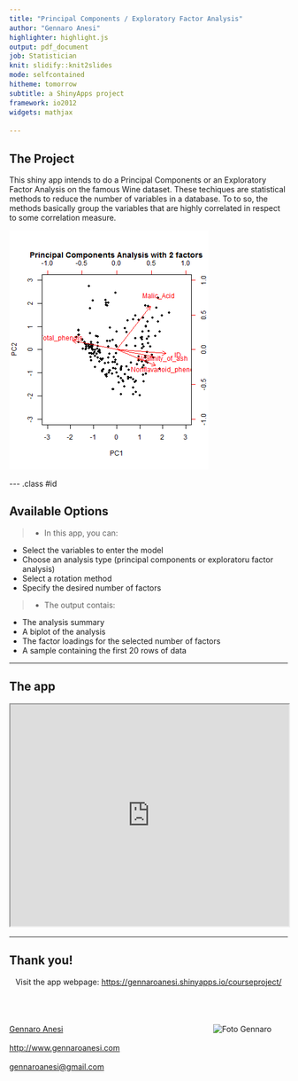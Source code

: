 ```yaml
---
title: "Principal Components / Exploratory Factor Analysis"
author: "Gennaro Anesi"
highlighter: highlight.js
output: pdf_document
job: Statistician
knit: slidify::knit2slides
mode: selfcontained
hitheme: tomorrow
subtitle: a ShinyApps project
framework: io2012
widgets: mathjax

---
```


## The Project

<!-- Center image on slide -->
<script src="http://ajax.aspnetcdn.com/ajax/jQuery/jquery-1.7.min.js"></script>
<script type='text/javascript'>
$(function() {
    $("p:has(img)").addClass('centered');
});
</script>


  This shiny app intends to do a Principal Components or an Exploratory Factor Analysis on the famous Wine dataset. 
These techiques are statistical methods to reduce the number of variables in a database. To to so, the methods basically group the variables that are highly correlated in respect to some correlation measure.

![plot of chunk scplot](assets/fig/scplot.png) 

--- .class #id 

## Available Options

>- In this app, you can:
  - Select the variables to enter the model
  - Choose an analysis type (principal components or exploratoru factor analysis)
  - Select a rotation method
  - Specify the desired number of factors

>- The output contais:
  - The analysis summary
  - A biplot of the analysis
  - The factor loadings for the selected number of factors
  - A sample containing the first 20 rows of data

---
## The app

<div id="centerbox" align="center">
<iframe src="https://gennaroanesi.shinyapps.io/courseproject/index.html" style="width: 100%; height: 400px;"></iframe>
</div>

---
## Thank you!

<div style="text-align:center;">Visit the app webpage: <a href="https://gennaroanesi.shinyapps.io/courseproject/"</a> https://gennaroanesi.shinyapps.io/courseproject/</div>


</br>
</br>
</br>
</br>
<img style="float: right;" title="Gennaro Anesi" src="http://www.gennaroanesi.com/site/images/articles/20140425_foto.jpg" alt="Foto Gennaro" width="135" height="153">
Gennaro Anesi 
</br>
</br>
http://www.gennaroanesi.com 
</br>
</br>
<a href="mailto:gennaroanesi@gmail.com">gennaroanesi@gmail.com</a>
